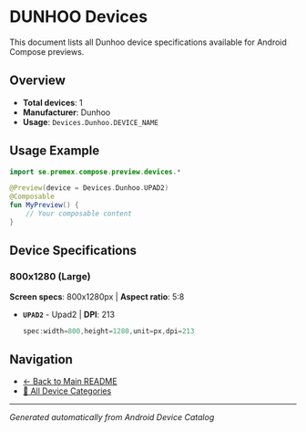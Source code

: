 # DUNHOO Devices

This document lists all Dunhoo device specifications available for Android Compose previews.

## Overview

- **Total devices**: 1
- **Manufacturer**: Dunhoo
- **Usage**: `Devices.Dunhoo.DEVICE_NAME`

## Usage Example

```kotlin
import se.premex.compose.preview.devices.*

@Preview(device = Devices.Dunhoo.UPAD2)
@Composable
fun MyPreview() {
    // Your composable content
}
```

## Device Specifications

### 800x1280 (Large)

**Screen specs**: 800x1280px | **Aspect ratio**: 5:8

- **`UPAD2`** - Upad2 | **DPI**: 213
  ```kotlin
  spec:width=800,height=1280,unit=px,dpi=213
  ```

## Navigation

- [← Back to Main README](../../README.md)
- [📱 All Device Categories](../README.md)

---
*Generated automatically from Android Device Catalog*
